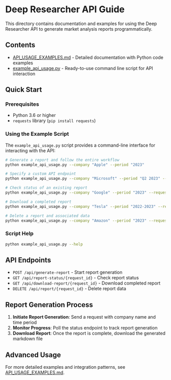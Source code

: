 # Deep Researcher API Guide

This directory contains documentation and examples for using the Deep Researcher API to generate market analysis reports programmatically.

## Contents

- [API_USAGE_EXAMPLES.md](API_USAGE_EXAMPLES.md) - Detailed documentation with Python code examples
- [example_api_usage.py](example_api_usage.py) - Ready-to-use command line script for API interaction

## Quick Start

### Prerequisites

- Python 3.6 or higher
- `requests` library (`pip install requests`)

### Using the Example Script

The `example_api_usage.py` script provides a command-line interface for interacting with the API:

```bash
# Generate a report and follow the entire workflow 
python example_api_usage.py --company "Apple" --period "2023"

# Specify a custom API endpoint
python example_api_usage.py --company "Microsoft" --period "Q2 2023" --url "https://your-api-endpoint.com"

# Check status of an existing report
python example_api_usage.py --company "Google" --period "2023" --request-id "1234-5678-9012" --check-only

# Download a completed report
python example_api_usage.py --company "Tesla" --period "2022-2023" --request-id "1234-5678-9012" --download-only --output "tesla_report.md"

# Delete a report and associated data
python example_api_usage.py --company "Amazon" --period "2023" --request-id "1234-5678-9012" --delete
```

### Script Help

```bash
python example_api_usage.py --help
```

## API Endpoints

- `POST /api/generate-report` - Start report generation
- `GET /api/report-status/{request_id}` - Check report status
- `GET /api/download-report/{request_id}` - Download completed report
- `DELETE /api/report/{request_id}` - Delete report data

## Report Generation Process

1. **Initiate Report Generation**: Send a request with company name and time period
2. **Monitor Progress**: Poll the status endpoint to track report generation
3. **Download Report**: Once the report is complete, download the generated markdown file

## Advanced Usage

For more detailed examples and integration patterns, see [API_USAGE_EXAMPLES.md](API_USAGE_EXAMPLES.md). 